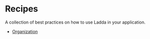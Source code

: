 # Recipes

A collection of best practices on how to use Ladda in your application.

* [Organization](Organization.md)
